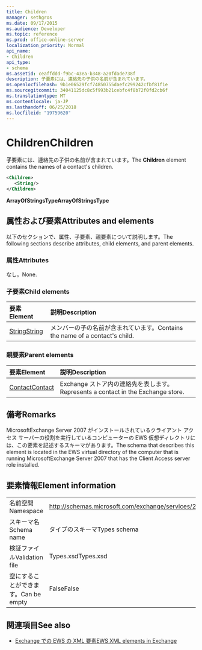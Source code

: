 ```yaml
---
title: Children
manager: sethgros
ms.date: 09/17/2015
ms.audience: Developer
ms.topic: reference
ms.prod: office-online-server
localization_priority: Normal
api_name:
- Children
api_type:
- schema
ms.assetid: ceaffddd-f9bc-43ea-b348-a20fdade738f
description: 子要素には、連絡先の子供の名前が含まれています。
ms.openlocfilehash: 9b1e06529fcf74850755daefc299242cfbf81f1e
ms.sourcegitcommit: 34041125dc8c5f993b21cebfc4f8b72f0fd2cb6f
ms.translationtype: MT
ms.contentlocale: ja-JP
ms.lasthandoff: 06/25/2018
ms.locfileid: "19759620"
---
```

# <a name="children"></a><span data-ttu-id="c1329-103">Children</span><span class="sxs-lookup"><span data-stu-id="c1329-103">Children</span></span>

<span data-ttu-id="c1329-104">**子**要素には、連絡先の子供の名前が含まれています。</span><span class="sxs-lookup"><span data-stu-id="c1329-104">The **Children** element contains the names of a contact's children.</span></span> 
  
```xml
<Children>
   <String/>
</Children>
```

 <span data-ttu-id="c1329-105">**ArrayOfStringsType**</span><span class="sxs-lookup"><span data-stu-id="c1329-105">**ArrayOfStringsType**</span></span>
## <a name="attributes-and-elements"></a><span data-ttu-id="c1329-106">属性および要素</span><span class="sxs-lookup"><span data-stu-id="c1329-106">Attributes and elements</span></span>

<span data-ttu-id="c1329-107">以下のセクションで、属性、子要素、親要素について説明します。</span><span class="sxs-lookup"><span data-stu-id="c1329-107">The following sections describe attributes, child elements, and parent elements.</span></span>
  
### <a name="attributes"></a><span data-ttu-id="c1329-108">属性</span><span class="sxs-lookup"><span data-stu-id="c1329-108">Attributes</span></span>

<span data-ttu-id="c1329-109">なし。</span><span class="sxs-lookup"><span data-stu-id="c1329-109">None.</span></span>
  
### <a name="child-elements"></a><span data-ttu-id="c1329-110">子要素</span><span class="sxs-lookup"><span data-stu-id="c1329-110">Child elements</span></span>

|<span data-ttu-id="c1329-111">**要素**</span><span class="sxs-lookup"><span data-stu-id="c1329-111">**Element**</span></span>|<span data-ttu-id="c1329-112">**説明**</span><span class="sxs-lookup"><span data-stu-id="c1329-112">**Description**</span></span>|
|:-----|:-----|
|[<span data-ttu-id="c1329-113">String</span><span class="sxs-lookup"><span data-stu-id="c1329-113">String</span></span>](string.md) <br/> |<span data-ttu-id="c1329-114">メンバーの子の名前が含まれています。</span><span class="sxs-lookup"><span data-stu-id="c1329-114">Contains the name of a contact's child.</span></span>  <br/> |
   
### <a name="parent-elements"></a><span data-ttu-id="c1329-115">親要素</span><span class="sxs-lookup"><span data-stu-id="c1329-115">Parent elements</span></span>

|<span data-ttu-id="c1329-116">**要素**</span><span class="sxs-lookup"><span data-stu-id="c1329-116">**Element**</span></span>|<span data-ttu-id="c1329-117">**説明**</span><span class="sxs-lookup"><span data-stu-id="c1329-117">**Description**</span></span>|
|:-----|:-----|
|[<span data-ttu-id="c1329-118">Contact</span><span class="sxs-lookup"><span data-stu-id="c1329-118">Contact</span></span>](contact.md) <br/> |<span data-ttu-id="c1329-119">Exchange ストア内の連絡先を表します。</span><span class="sxs-lookup"><span data-stu-id="c1329-119">Represents a contact in the Exchange store.</span></span>  <br/> |
   
## <a name="remarks"></a><span data-ttu-id="c1329-120">備考</span><span class="sxs-lookup"><span data-stu-id="c1329-120">Remarks</span></span>

<span data-ttu-id="c1329-121">MicrosoftExchange Server 2007 がインストールされているクライアント アクセス サーバーの役割を実行しているコンピューターの EWS 仮想ディレクトリには、この要素を記述するスキーマがあります。</span><span class="sxs-lookup"><span data-stu-id="c1329-121">The schema that describes this element is located in the EWS virtual directory of the computer that is running MicrosoftExchange Server 2007 that has the Client Access server role installed.</span></span>
  
## <a name="element-information"></a><span data-ttu-id="c1329-122">要素情報</span><span class="sxs-lookup"><span data-stu-id="c1329-122">Element information</span></span>

|||
|:-----|:-----|
|<span data-ttu-id="c1329-123">名前空間</span><span class="sxs-lookup"><span data-stu-id="c1329-123">Namespace</span></span>  <br/> |http://schemas.microsoft.com/exchange/services/2006/types  <br/> |
|<span data-ttu-id="c1329-124">スキーマ名</span><span class="sxs-lookup"><span data-stu-id="c1329-124">Schema name</span></span>  <br/> |<span data-ttu-id="c1329-125">タイプのスキーマ</span><span class="sxs-lookup"><span data-stu-id="c1329-125">Types schema</span></span>  <br/> |
|<span data-ttu-id="c1329-126">検証ファイル</span><span class="sxs-lookup"><span data-stu-id="c1329-126">Validation file</span></span>  <br/> |<span data-ttu-id="c1329-127">Types.xsd</span><span class="sxs-lookup"><span data-stu-id="c1329-127">Types.xsd</span></span>  <br/> |
|<span data-ttu-id="c1329-128">空にすることができます。</span><span class="sxs-lookup"><span data-stu-id="c1329-128">Can be empty</span></span>  <br/> |<span data-ttu-id="c1329-129">False</span><span class="sxs-lookup"><span data-stu-id="c1329-129">False</span></span>  <br/> |
   
## <a name="see-also"></a><span data-ttu-id="c1329-130">関連項目</span><span class="sxs-lookup"><span data-stu-id="c1329-130">See also</span></span>



- [<span data-ttu-id="c1329-131">Exchange での EWS の XML 要素</span><span class="sxs-lookup"><span data-stu-id="c1329-131">EWS XML elements in Exchange</span></span>](ews-xml-elements-in-exchange.md)

